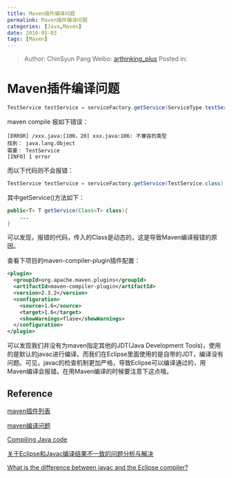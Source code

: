 ```yaml
---
title: Maven插件编译问题
permalink: Maven插件编译问题
categories: [Java,Maven]
date: 2016-05-03
tags: [Maven]
---
```


> Author: ChinSyun Pang
> Weibo: [arthinking_plus](http://weibo.com/arthinkingplus)
> Posted in: 

# Maven插件编译问题

```java
TestService testService = serviceFactory.getService(ServiceType.testServiceClazz);
```

maven compile 报如下错误：

```
[ERROR] /xxx.java:[100，20] xxx.java:106: 不兼容的类型
找到： java.lang.Object
需要： TestService
[INFO] 1 error
```

而以下代码则不会报错：

```java
TestService testService = serviceFactory.getService(TestService.class);
```

其中getService()方法如下：

```java
public<T> T getService(Class<T> class){
    ...
}
```

可以发现，报错的代码，传入的Class是动态的，这是导致Maven编译报错的原因。

查看下项目的maven-compiler-plugin插件配置：

```xml
<plugin>
  <groupId>org.apache.maven.plugins</groupId>
  <artifactId>maven-compiler-plugin</artifactId>
  <version>2.3.2</version>
  <configuration>
    <source>1.6</source>
    <target>1.6</target>
    <showWarnings>flase</showWarnings>
  </configuration>
</plugin>
```

可以发现我们并没有为maven指定其他的JDT(Java Development Tools)，使用的是默认的javac进行编译。而我们在Eclipse里面使用的是自带的JDT，编译没有问题。可见，javac的检查机制更加严格，导致Eclipse可以编译通过的，用Maven编译会报错。在用Maven编译的时候要注意下这点哦。

## Reference

[maven插件列表](https://maven.apache.org/plugins/)

[maven编译问题](http://blog.csdn.net/liushuijinger/article/details/44618557)

[Compiling Java code](http://help.eclipse.org/mars/index.jsp?topic=%2Forg.eclipse.jdt.doc.isv%2Fguide%2Fjdt_api_compile.htm)

[关于Eclipse和Javac编译结果不一致的问题分析与解决](http://blog.csdn.net/feng2007110221053/article/details/7311056)

[What is the difference between javac and the Eclipse compiler?](http://stackoverflow.com/questions/3061654/what-is-the-difference-between-javac-and-the-eclipse-compiler)


